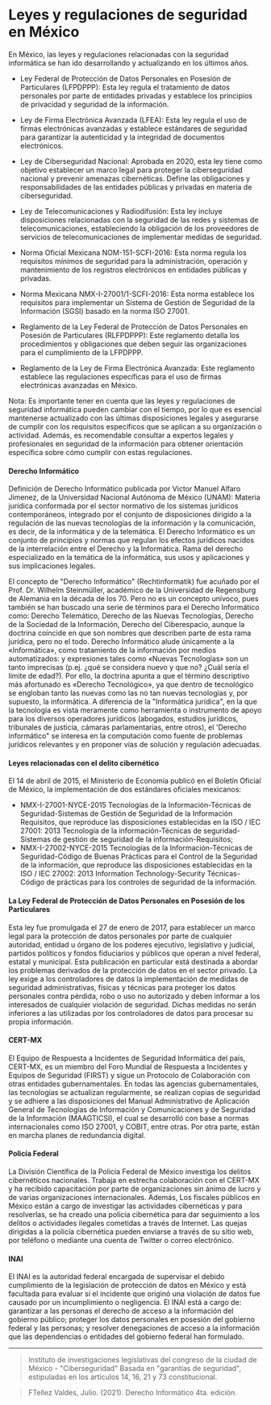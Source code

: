 # Leyes y regulaciones de seguridad en México

En México, las leyes y regulaciones relacionadas con la seguridad informática se han ido desarrollando y actualizando en los últimos años. 

- Ley Federal de Protección de Datos Personales en Posesión de Particulares (LFPDPPP): Esta ley regula el tratamiento de datos personales por parte de entidades privadas y establece los principios de privacidad y seguridad de la información.

- Ley de Firma Electrónica Avanzada (LFEA): Esta ley regula el uso de firmas electrónicas avanzadas y establece estándares de seguridad para garantizar la autenticidad y la integridad de documentos electrónicos.

- Ley de Ciberseguridad Nacional: Aprobada en 2020, esta ley tiene como objetivo establecer un marco legal para proteger la ciberseguridad nacional y prevenir amenazas cibernéticas. Define las obligaciones y responsabilidades de las entidades públicas y privadas en materia de ciberseguridad.

- Ley de Telecomunicaciones y Radiodifusión: Esta ley incluye disposiciones relacionadas con la seguridad de las redes y sistemas de telecomunicaciones, estableciendo la obligación de los proveedores de servicios de telecomunicaciones de implementar medidas de seguridad.

- Norma Oficial Mexicana NOM-151-SCFI-2016: Esta norma regula los requisitos mínimos de seguridad para la administración, operación y mantenimiento de los registros electrónicos en entidades públicas y privadas.

- Norma Mexicana NMX-I-27001/1-SCFI-2016: Esta norma establece los requisitos para implementar un Sistema de Gestión de Seguridad de la Información (SGSI) basado en la norma ISO 27001.

- Reglamento de la Ley Federal de Protección de Datos Personales en Posesión de Particulares (RLFPDPPP): Este reglamento detalla los procedimientos y obligaciones que deben seguir las organizaciones para el cumplimiento de la LFPDPPP.

- Reglamento de la Ley de Firma Electrónica Avanzada: Este reglamento establece las regulaciones específicas para el uso de firmas electrónicas avanzadas en México.

Nota: Es importante tener en cuenta que las leyes y regulaciones de seguridad informática pueden cambiar con el tiempo, por lo que es esencial mantenerse actualizado con las últimas disposiciones legales y asegurarse de cumplir con los requisitos específicos que se aplican a su organización o actividad. Además, es recomendable consultar a expertos legales y profesionales en seguridad de la información para obtener orientación específica sobre cómo cumplir con estas regulaciones.

#### Derecho Informático 

Definición de Derecho Informático publicada por Victor Manuel Alfaro Jimenez, de la Universidad Nacional Autónoma de México (UNAM): Materia jurídica conformada por el sector normativo de los sistemas jurídicos contemporáneos, integrado por el conjunto de disposiciones dirigido a la regulación de las nuevas tecnologías de la información y la comunicación, es decir, de la informática y de la telemática. El Derecho Informático es un conjunto de principios y normas que regulan los efectos jurídicos nacidos de la interrelación entre el Derecho y la Informática. Rama del derecho especializado en la temática de la informática, sus usos y aplicaciones y sus implicaciones legales. 

El concepto de "Derecho Informático" (Rechtinformatik) fue acuñado por el Prof. Dr. Wilhelm Steinmüller, académico de la Universidad de Regensburg de Alemania en la década de los 70. Pero no es un concepto unívoco, pues también se han buscado una serie de términos para el Derecho Informático como: Derecho Telemático, Derecho de las Nuevas Tecnologías, Derecho de la Sociedad de la Información, Derecho del Ciberespacio, aunque la doctrina coincide en que son nombres que describen parte de esta rama jurídica, pero no el todo. Derecho Informático alude únicamente a la «Informática», como tratamiento de la información por medios automatizados: y expresiones tales como «Nuevas Tecnologías» son un tanto imprecisas (p.ej. ¿qué se considera nuevo y que no? ¿Cuál sería el límite de edad?). Por ello, la doctrina apunta a que el término descriptivo más afortunado es «Derecho Tecnológico», ya que dentro de tecnológico se engloban tanto las nuevas como las no tan nuevas tecnologías y, por supuesto, la informática. A diferencia de la "Informática jurídica", en la que la tecnología es vista meramente como herramienta o instrumento de apoyo para los diversos operadores jurídicos (abogados, estudios jurídicos, tribunales de justicia, cámaras parlamentarias, entre otros), el 'Derecho informático" se interesa en la computación como fuente de problemas jurídicos relevantes y en proponer vías de solución y regulación adecuadas.

#### Leyes relacionadas con el delito cibernético

El 14 de abril de 2015, el Ministerio de Economía publicó en el Boletín Oficial de México, la implementación de dos estándares oficiales mexicanos:

- NMX-I-27001-NYCE-2015 Tecnologías de la Información-Técnicas de Seguridad-Sistemas de Gestión de Seguridad de la Información Requisitos, que reproduce las disposiciones establecidas en la ISO / IEC 27001: 2013 Tecnología de la información-Técnicas de seguridad-Sistemas de gestión de seguridad de la información-Requisitos;
- NMX-I-27002-NYCE-2015 Tecnologías de la Información-Técnicas de Seguridad-Código de Buenas Prácticas para el Control de la Seguridad de la información, que reproduce las disposiciones establecidas en la ISO / IEC 27002: 2013 Information Technology-Security Técnicas-Código de prácticas para los controles de seguridad de la información.

#### La Ley Federal de Protección de Datos Personales en Posesión de los Particulares

Esta ley fue promulgada el 27 de enero de 2017, para establecer un marco legal para la protección de datos personales por parte de cualquier autoridad, entidad u órgano de los poderes ejecutivo, legislativo y judicial, partidos políticos y fondos fiduciarios y públicos que operan a nivel federal, estatal y municipal. Esta publicación en particular está destinada a abordar los problemas derivados de la protección de datos en el sector privado. La ley exige a los controladores de datos la implementación de medidas de seguridad administrativas, físicas y técnicas para proteger los datos personales contra pérdida, robo o uso no autorizado y deben informar a los interesados ​​de cualquier violación de seguridad. Dichas medidas no serán inferiores a las utilizadas por los controladores de datos para procesar su propia información.

#### CERT-MX
El Equipo de Respuesta a Incidentes de Seguridad Informática del país, CERT-MX, es un miembro del Foro Mundial de Respuesta a Incidentes y Equipos de Seguridad (FIRST) y sigue un Protocolo de Colaboración con otras entidades gubernamentales. En todas las agencias gubernamentales, las tecnologías se actualizan regularmente, se realizan copias de seguridad y se adhiere a las disposiciones del Manual Administrativo de Aplicación General de Tecnologías de Información y Comunicaciones y de Seguridad de la Información (MAAGTICSI), el cual se desarrolló con base a normas internacionales como ISO 27001, y COBIT, entre otras. Por otra parte, están en marcha planes de redundancia digital.

#### Policía Federal
La División Científica de la Policía Federal de México investiga los delitos cibernéticos nacionales. Trabaja en estrecha colaboración con el CERT-MX y ha recibido capacitación por parte de organizaciones sin ánimo de lucro y de varias organizaciones internacionales. Además, Los fiscales públicos en México están a cargo de investigar las actividades cibernéticas y para resolverlas, se ha creado una policía cibernética para dar seguimiento a los delitos o actividades ilegales cometidas a través de Internet. Las quejas dirigidas a la policía cibernética pueden enviarse a través de su sitio web, por teléfono o mediante una cuenta de Twitter o correo electrónico.

#### INAI
El INAI es la autoridad federal encargada de supervisar el debido cumplimiento de la legislación de protección de datos en México y está facultada para evaluar si el incidente que originó una violación de datos fue causado por un incumplimiento o negligencia. El INAI está a cargo de: garantizar a las personas el derecho de acceso a la información del gobierno público;
proteger los datos personales en posesión del gobierno federal y las personas; y resolver denegaciones de acceso a la información que las dependencias o entidades del gobierno federal han formulado.

__________________________
> Instituto de investigaciones legislativas del congreso de la ciudad de México - "Ciberseguridad"
Basada en "garantías de seguridad", estipuladas en los artículos 14, 16, 21 y 73 constitucional.

> FTellez Valdes, Julio. (2021). Derecho Informático 4ta. edición. 
